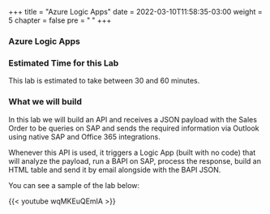 +++
title = "Azure Logic Apps"
date = 2022-03-10T11:58:35-03:00
weight = 5
chapter = false
pre = "<b> </b>"
+++

### Azure Logic Apps 

### Estimated Time for this Lab

This lab is estimated to take between 30 and 60 minutes. 

### What we will build

In this lab we will build an API and receives a JSON payload with the Sales Order to be queries on SAP and sends the required information via Outlook using native SAP and Office 365 integrations. 

Whenever this API is used, it triggers a Logic App (built with no code) that will analyze the payload, run a BAPI on SAP, process the response, build an HTML table and send it by email alongside with the BAPI JSON. 

You can see a sample of the lab below: 

{{< youtube wqMKEuQEmIA >}}